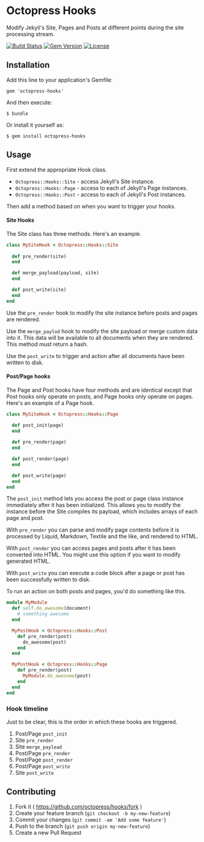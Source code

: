 # Octopress Hooks

Modify Jekyll's Site, Pages and Posts at different points during the site processing stream.

[![Build Status](https://travis-ci.org/octopress/hooks.svg)](https://travis-ci.org/octopress/hooks)
[![Gem Version](http://img.shields.io/gem/v/octopress-hooks.svg)](https://rubygems.org/gems/octopress-hooks)
[![License](http://img.shields.io/:license-mit-blue.svg)](http://octopress.mit-license.org)

## Installation

Add this line to your application's Gemfile:

    gem 'octopress-hooks'

And then execute:

    $ bundle

Or install it yourself as:

    $ gem install octopress-hooks

## Usage

First extend the appropriate Hook class.

- `Octopress::Hooks::Site` - access Jekyll's Site instance.
- `Octopress::Hooks::Page` - access to each of Jekyll's Page instances.
- `Octopress::Hooks::Post` - access to each of Jekyll's Post instances.

Then add a method based on when you want to trigger your hooks.

#### Site Hooks

The Site class has three methods. Here's an example.

```ruby
class MySiteHook < Octopress::Hooks::Site
  
  def pre_render(site)
  end

  def merge_payload(payload, site)
  end

  def post_write(site)
  end
end
```

Use the `pre_render` hook to modify the site instance before posts and pages are rendered.

Use the `merge_paylod` hook to modify the site payload or merge custom data into it. This data will be available to all documents when they are rendered. This method must return a hash.

Use the `post_write` to trigger and action after all documents have been written to disk.

#### Post/Page hooks

The Page and Post hooks have four methods and are identical except that Post hooks only operate on posts, and Page hooks only operate on
pages. Here's an example of a Page hook.

```ruby
class MySiteHook < Octopress::Hooks::Page

  def post_init(page)
  end
  
  def pre_render(page)
  end

  def post_render(page)
  end

  def post_write(page)
  end
end
```

The `post_init` method lets you access the post or page class instance immediately after it has been initialized. This allows you to
modify the instance before the Site compiles its payload, which includes arrays of each page and post.

With `pre_render` you can parse and modify page contents before it is processed by Liquid, Markdown, Textile and the like, and rendered to HTML.

With `post_render` you can access pages and posts after it has been converted into HTML. You might use this option if you want to modify generated HTML.

With `post_write` you can execute a code block after a page or post has been successfully written to disk.

To run an action on both posts and pages, you'd do something like this.

```ruby
module MyModule
  def self.do_awesome(document)
    # something awesome
  end

  MyPostHook < Octopress::Hooks::Post
    def pre_render(post)
      do_awesome(post)
    end
  end

  MyPostHook < Octopress::Hooks::Page
    def pre_render(post)
      MyModule.do_awesome(post)
    end
  end
end
```

### Hook timeline

Just to be clear, this is the order in which these hooks are triggered.

1. Post/Page `post_init`
2. Site `pre_render`
3. Site `merge_payload`
4. Post/Page `pre_render`
5. Post/Page `post_render`
6. Post/Page `post_write`
7. Site `post_write`

## Contributing

1. Fork it ( https://github.com/octopress/hooks/fork )
2. Create your feature branch (`git checkout -b my-new-feature`)
3. Commit your changes (`git commit -am 'Add some feature'`)
4. Push to the branch (`git push origin my-new-feature`)
5. Create a new Pull Request

